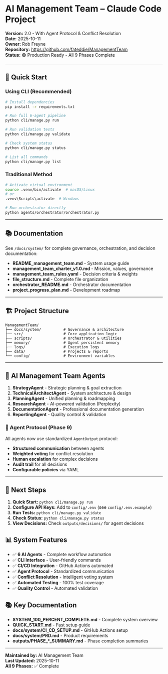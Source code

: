 # AI Management Team – Claude Code Project

**Version:** 2.0 - With Agent Protocol & Conflict Resolution  
**Date:** 2025-10-11  
**Owner:** Rob Freyne  
**Repository:** https://github.com/fateddie/ManagementTeam  
**Status:** 🟢 Production Ready - All 9 Phases Complete

---

## 🎯 Quick Start

### Using CLI (Recommended)

```bash
# Install dependencies
pip install -r requirements.txt

# Run full 6-agent pipeline
python cli/manage.py run

# Run validation tests
python cli/manage.py validate

# Check system status
python cli/manage.py status

# List all commands
python cli/manage.py list
```

### Traditional Method

```bash
# Activate virtual environment
source .venv/bin/activate  # macOS/Linux
# or
.venv\Scripts\activate  # Windows

# Run orchestrator directly
python agents/orchestrator/orchestrator.py
```

---

## 📚 Documentation

See `/docs/system/` for complete governance, orchestration, and decision documentation:

- **README_management_team.md** - System usage guide
- **management_team_charter_v1.0.md** - Mission, values, governance
- **management_team_rules.yaml** - Decision criteria & weights
- **file_structure.md** - Complete file organization
- **orchestrator_README.md** - Orchestrator documentation
- **project_progress_plan.md** - Development roadmap

---

## 🏗️ Project Structure

```
ManagementTeam/
├── docs/system/          # Governance & architecture
├── src/                  # Core application logic
├── scripts/              # Orchestrator & utilities
├── memory/               # Agent persistent memory
├── logs/                 # Execution logs
├── data/                 # Projects & reports
└── config/               # Environment variables
```

---

## 🤖 AI Management Team Agents

1. **StrategyAgent** - Strategic planning & goal extraction
2. **TechnicalArchitectAgent** - System architecture & design
3. **PlanningAgent** - Unified planning & roadmapping
4. **ResearchAgent** - AI-powered validation (Perplexity)
5. **DocumentationAgent** - Professional documentation generation
6. **ReportingAgent** - Quality control & validation

### 🔗 Agent Protocol (Phase 9)

All agents now use standardized `AgentOutput` protocol:
- **Structured communication** between agents
- **Weighted voting** for conflict resolution
- **Human escalation** for complex decisions
- **Audit trail** for all decisions
- **Configurable policies** via YAML

---

## 🚀 Next Steps

1. **Quick Start:** `python cli/manage.py run`
2. **Configure API Keys:** Add to `config/.env` (see `config/.env.example`)
3. **Run Tests:** `python cli/manage.py validate`
4. **Check Status:** `python cli/manage.py status`
5. **View Decisions:** Check `outputs/decisions/` for agent decisions

## 📊 System Features

- ✅ **6 AI Agents** - Complete workflow automation
- ✅ **CLI Interface** - User-friendly commands
- ✅ **CI/CD Integration** - GitHub Actions automated
- ✅ **Agent Protocol** - Standardized communication
- ✅ **Conflict Resolution** - Intelligent voting system
- ✅ **Automated Testing** - 100% test coverage
- ✅ **Quality Control** - Automated validation

## 📚 Key Documentation

- **SYSTEM_100_PERCENT_COMPLETE.md** - Complete system overview
- **QUICK_START.md** - Fast setup guide
- **docs/system/CI_CD_SETUP.md** - GitHub Actions setup
- **docs/system/PRD.md** - Product requirements
- **outputs/PHASE_*_SUMMARY.md** - Phase completion summaries

---

**Maintained by:** AI Management Team  
**Last Updated:** 2025-10-11  
**All 9 Phases:** ✅ Complete

